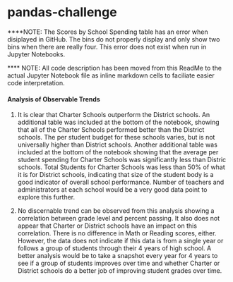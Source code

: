 # pandas-challenge

****NOTE: The Scores by School Spending table has an error when disiplayed in GitHub. The bins do not properly display and only show two bins when there are really four. This error does not exist when run in Jupyter Notebooks. 

**** NOTE: All code description has been moved from this ReadMe to the actual Jupyter Notebook file as inline markdown cells to faciliate easier code interpretation. 

#### Analysis of Observable Trends

1) It is clear that Charter Schools outperform the District schools. An additional table was included at the bottom of the notebook, showing that all of the Charter Schools performed better than the District schools.  The per student budget for these schools varies, but is not universally higher than District schools. Another additional table was included at the bottom of the notebook showing that the average per student spending for Charter Schools was significantly less than Distric schools. Total Students for Charter Schools was less than 50% of what it is for District schools, indicating that size of the student body is a good indicator of overall school performance. Number of teachers and administrators at each school would be a very good data point to explore this further. 

2) No discernable trend can be observed from this analysis showing a correlation between grade level and percent passing. It also does not appear that Charter or District schools have an impact on this correlation. There is no difference in Math or Reading scores, either. However, the data does not indicate if this data is from a single year or follows a group of students through their 4 years of high school. A better analysis would be to take a snapshot every year for 4 years to see if a group of students improves over time and whether Charter or District schools do a better job of improving student grades over time. 
